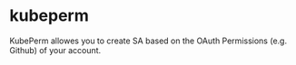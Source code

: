 # kubeperm
KubePerm allowes you to create SA based on the OAuth Permissions (e.g. Github) of your account.
